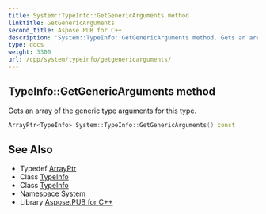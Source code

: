 ```yaml
---
title: System::TypeInfo::GetGenericArguments method
linktitle: GetGenericArguments
second_title: Aspose.PUB for C++
description: 'System::TypeInfo::GetGenericArguments method. Gets an array of the generic type arguments for this type in C++.'
type: docs
weight: 3300
url: /cpp/system/typeinfo/getgenericarguments/
---
```

## TypeInfo::GetGenericArguments method


Gets an array of the generic type arguments for this type.

```cpp
ArrayPtr<TypeInfo> System::TypeInfo::GetGenericArguments() const
```

## See Also

* Typedef [ArrayPtr](../../arrayptr/)
* Class [TypeInfo](../)
* Class [TypeInfo](../)
* Namespace [System](../../)
* Library [Aspose.PUB for C++](../../../)
